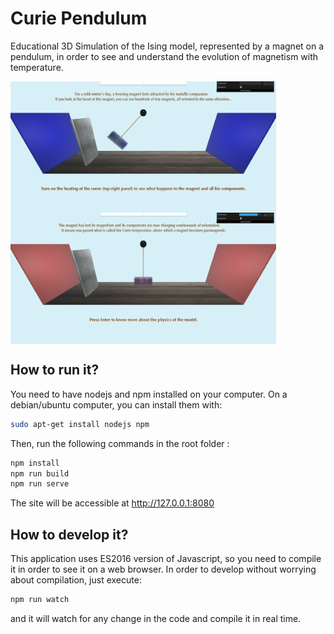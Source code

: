 # Curie Pendulum
Educational 3D Simulation of the Ising model, represented by a magnet on a pendulum, in order to see and understand the evolution of magnetism with temperature.

<img align="center" src="/images/screenshots/cold.png" width="425" /> <img align="center" src="/images/screenshots/hot.png" width="425" />

## How to run it?

You need to have nodejs and npm installed on your computer. On a debian/ubuntu computer, you can install them with:
```bash
sudo apt-get install nodejs npm
```

Then, run the following commands in the root folder :
```bash
npm install
npm run build
npm run serve
```

The site will be accessible at http://127.0.0.1:8080

## How to develop it?

This application uses ES2016 version of Javascript, so you need to compile it in order to see it on a web browser.
In order to develop without worrying about compilation, just execute:
```bash
npm run watch
```
and it will watch for any change in the code and compile it in real time.

